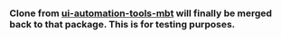 ###  Clone from [ui-automation-tools-mbt](https://github.com/rakutentech/ui-automation-tools-mbt) will finally be merged back to that package. This is for testing purposes.

